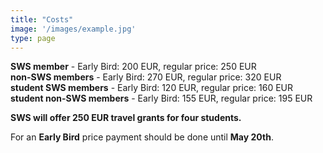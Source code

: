 ```yaml
---
title: "Costs"
image: '/images/example.jpg'
type: page
---
```

**SWS member** - Early Bird: 200 EUR, regular price: 250 EUR\
**non-SWS members** - Early Bird: 270 EUR, regular price: 320 EUR\
**student SWS members** - Early Bird: 120 EUR, regular price: 160 EUR\
**student non-SWS members** - Early Bird: 155 EUR, regular price: 195 EUR

**SWS will offer 250 EUR travel grants for four students.**

For an **Early Bird** price payment should be done until **May 20th**.
